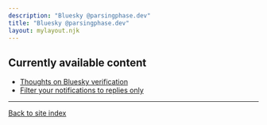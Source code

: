 ```yaml
---
description: "Bluesky @parsingphase.dev"
title: "Bluesky @parsingphase.dev"
layout: mylayout.njk
---
```


## Currently available content

- [Thoughts on Bluesky verification](verification)
- [Filter your notifications to replies only](https://gist.github.com/parsingphase/306ba57f8249012f0dd3fbf2e3358da2)

---

[Back to site index](..)